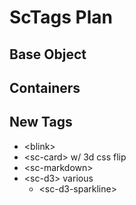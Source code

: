 ScTags Plan
===========



Base Object
-----------



Containers
----------



New Tags
--------

 * &lt;blink&gt;
 * &lt;sc-card&gt; w/ 3d css flip
 * &lt;sc-markdown&gt;
 * &lt;sc-d3&gt; various
   * &lt;sc-d3-sparkline&gt;
   